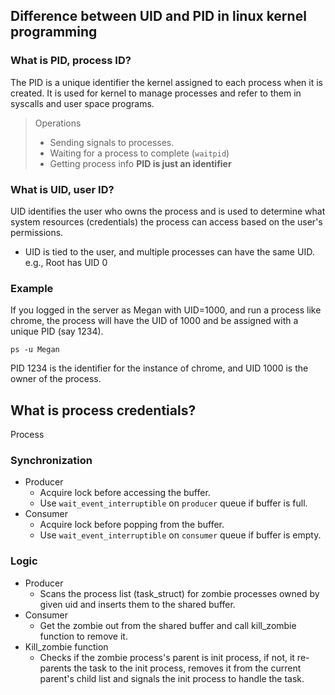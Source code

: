 ## Difference between UID and PID in linux kernel programming
### What is PID, process ID?
The PID is a unique identifier the kernel assigned to each process when it is created.
It is used for kernel to manage processes and refer to them in syscalls and user space programs.
> Operations
> - Sending signals to processes.
> - Waiting for a process to complete (`waitpid`)
> - Getting process info
**PID is just an identifier**

### What is UID, user ID?
UID identifies the user who owns the process and is used to determine what system resources (credentials) the process can access based on the user's permissions.
- UID is tied to the user, and multiple processes can have the same UID.
e.g., Root has UID 0

### Example
If you logged in the server as Megan with UID=1000, and run a process like chrome, the process will have the UID of 1000 and be assigned with a unique PID (say 1234).
```
ps -u Megan
```
PID 1234 is the identifier for the instance of chrome, and UID 1000 is the owner of the process.

## What is process credentials?
Process 

### Synchronization
- Producer
    - Acquire lock before accessing the buffer.
    - Use `wait_event_interruptible` on `producer` queue if buffer is full.
- Consumer
    - Acquire lock before popping from the buffer.
    - Use `wait_event_interruptible` on `consumer` queue if buffer is empty.

### Logic
- Producer
    - Scans the process list (task_struct) for zombie processes owned by given uid and inserts them to the shared buffer.
- Consumer
    - Get the zombie out from the shared buffer and call kill_zombie function to remove it.
- Kill_zombie function
    - Checks if the zombie process's parent is init process, if not, it re-parents the task to the init process, removes it from the current parent's child list and signals the init process to handle the task.
